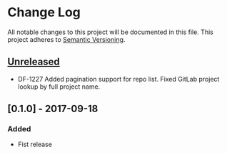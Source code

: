 # Change Log
All notable changes to this project will be documented in this file.
This project adheres to [Semantic Versioning](http://semver.org/).

## [Unreleased]
- DF-1227 Added pagination support for repo list. Fixed GitLab project lookup by full project name.

## [0.1.0] - 2017-09-18
### Added
- Fist release

[Unreleased]: https://github.com/dreamfactorysoftware/df-git/compare/0.1.0...HEAD
